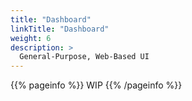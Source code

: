 ```yaml
---
title: "Dashboard"
linkTitle: "Dashboard"
weight: 6
description: >
  General-Purpose, Web-Based UI
---
```


{{% pageinfo %}}
WIP
{{% /pageinfo %}}



